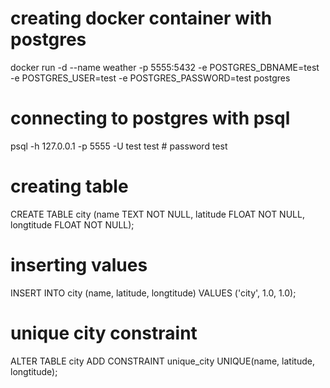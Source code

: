 # creating docker container with postgres
docker run -d --name weather -p 5555:5432 -e POSTGRES_DBNAME=test \
    -e POSTGRES_USER=test -e POSTGRES_PASSWORD=test postgres

# connecting to postgres with psql
psql -h 127.0.0.1 -p 5555 -U test test # password test

# creating table
CREATE TABLE city (name TEXT NOT NULL, latitude FLOAT NOT NULL, longtitude FLOAT NOT NULL);

# inserting values
INSERT INTO city (name, latitude, longtitude) VALUES ('city', 1.0, 1.0);

# unique city constraint
ALTER TABLE city ADD CONSTRAINT unique_city UNIQUE(name, latitude, longtitude);
